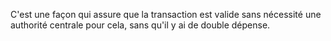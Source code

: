 C'est une façon qui assure que la transaction est valide sans nécessité une authorité centrale pour cela, sans qu'il y ai de double dépense.